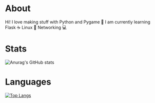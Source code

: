 About
==============
Hi! I love making stuff with Python and Pygame 🐍 I am currently learning Flask ☕ Linux 🐧 Networking 💻

Stats
==============
![Anurag's GitHub stats](https://github-readme-stats.vercel.app/api?username=ScriptLineStudios&show_icons=true&theme=onedark)

Languages
==============
[![Top Langs](https://github-readme-stats.vercel.app/api/top-langs/?username=ScriptLineStudios&show_icons=true&theme=onedark)](https://github.com/anuraghazra/github-readme-stats)
